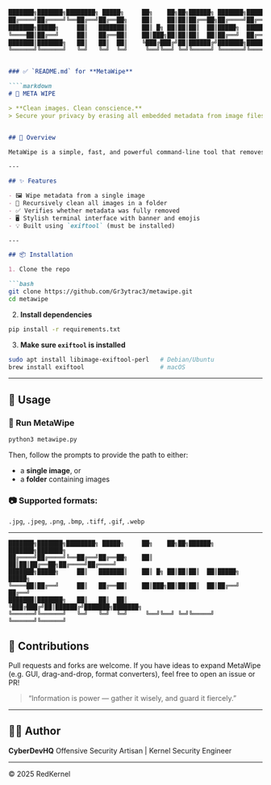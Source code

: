 ````markdown
███████╗███████╗████████╗ █████╗     ██╗    ██╗██╗██████╗ ███████╗███████╗
██╔════╝██╔════╝╚══██╔══╝██╔══██╗    ██║    ██║██║██╔══██╗██╔════╝██╔════╝
███████╗█████╗     ██║   ███████║    ██║ █╗ ██║██║██║  ██║█████╗  █████╗  
╚════██║██╔══╝     ██║   ██╔══██║    ██║███╗██║██║██║  ██║██╔══╝  ██╔══╝  
███████║███████╗   ██║   ██║  ██║    ╚███╔███╔╝██║██████╔╝███████╗███████╗
╚══════╝╚══════╝   ╚═╝   ╚═╝  ╚═╝     ╚══╝╚══╝ ╚═╝╚═════╝ ╚══════╝╚══════╝


### ✅ `README.md` for **MetaWipe**

````markdown
# 🧼 META WIPE

> **Clean images. Clean conscience.**  
> Secure your privacy by erasing all embedded metadata from image files — effortlessly.


## 🚀 Overview

MetaWipe is a simple, fast, and powerful command-line tool that removes all metadata from individual images or entire folders of image files. Built with `Python`, `ExifTool`, and beautiful terminal visuals (`Rich`, `PyFiglet`), it ensures privacy hygiene with style.

---

## ✨ Features

- 🖼️ Wipe metadata from a single image
- 📁 Recursively clean all images in a folder
- ✅ Verifies whether metadata was fully removed
- 🖥️ Stylish terminal interface with banner and emojis
- 💡 Built using `exiftool` (must be installed)

---

## 📦 Installation

1. Clone the repo

```bash
git clone https://github.com/Gr3ytrac3/metawipe.git
cd metawipe
````

2. **Install dependencies**

```bash
pip install -r requirements.txt
```

3. **Make sure `exiftool` is installed**

```bash
sudo apt install libimage-exiftool-perl   # Debian/Ubuntu
brew install exiftool                     # macOS
```

---

## 🧰 Usage

### 🔹 Run MetaWipe

```bash
python3 metawipe.py
```

Then, follow the prompts to provide the path to either:

* a **single image**, or
* a **folder** containing images

### 📷 Supported formats:

`.jpg`, `.jpeg`, `.png`, `.bmp`, `.tiff`, `.gif`, `.webp`

---



```
███████╗███████╗████████╗ █████╗     ██╗    ██╗██╗██████╗ ███████╗███████╗
██╔════╝██╔════╝╚══██╔══╝██╔══██╗    ██║    ██║██║██╔══██╗██╔════╝██╔════╝
███████╗█████╗     ██║   ███████║    ██║ █╗ ██║██║██║  ██║█████╗  █████╗  
╚════██║██╔══╝     ██║   ██╔══██║    ██║███╗██║██║██║  ██║██╔══╝  ██╔══╝  
███████║███████╗   ██║   ██║  ██║    ╚███╔███╔╝██║██████╔╝███████╗███████╗
╚══════╝╚══════╝   ╚═╝   ╚═╝  ╚═╝     ╚══╝╚══╝ ╚═╝╚═════╝ ╚══════╝╚══════╝
```

## 🤝 Contributions

Pull requests and forks are welcome. If you have ideas to expand MetaWipe (e.g. GUI, drag-and-drop, format converters), feel free to open an issue or PR!
> “Information is power — gather it wisely, and guard it fiercely.”

---


## 🙋‍♂️ Author

**CyberDevHQ**
 Offensive Security Artisan | Kernel Security Engineer

---
© 2025 RedKernel

